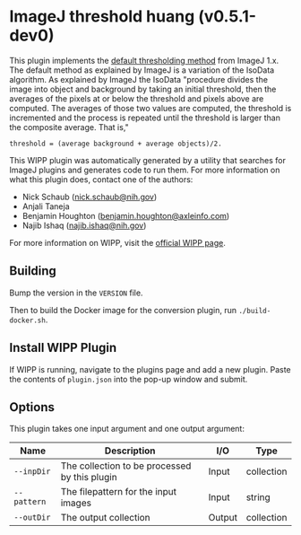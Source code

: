 # ImageJ threshold huang (v0.5.1-dev0)

This plugin implements the [default thresholding method](https://imagej.net/plugins/auto-threshold#default) from ImageJ 1.x. The
default method as explained by ImageJ is a variation of the IsoData algorithm.
As explained by ImageJ the IsoData "procedure divides the image into object and
background by taking an initial threshold, then the averages of the pixels at or
below the threshold and pixels above are computed. The averages of those two
values are computed, the threshold is incremented and the process is repeated
until the threshold is larger than the composite average. That is,"

`threshold = (average background + average objects)/2.`

This WIPP plugin was automatically generated by a utility that searches for ImageJ plugins and generates code to run them.
For more information on what this plugin does, contact one of the authors:

 - Nick Schaub (nick.schaub@nih.gov)
 - Anjali Taneja
 - Benjamin Houghton (benjamin.houghton@axleinfo.com)
 - Najib Ishaq (najib.ishaq@nih.gov)

For more information on WIPP, visit the [official WIPP page](https://isg.nist.gov/deepzoomweb/software/wipp).

## Building

Bump the version in the `VERSION` file.

Then to build the Docker image for the conversion plugin, run
`./build-docker.sh`.

## Install WIPP Plugin

If WIPP is running, navigate to the plugins page and add a new plugin.
Paste the contents of `plugin.json` into the pop-up window and submit.

## Options

This plugin takes one input argument and one output argument:

| Name        | Description                                   | I/O    | Type       |
| ----------- | --------------------------------------------- | ------ | ---------- |
| `--inpDir`  | The collection to be processed by this plugin | Input  | collection |
| `--pattern` | The filepattern for the input images          | Input  | string     |
| `--outDir`  | The output collection                         | Output | collection |
